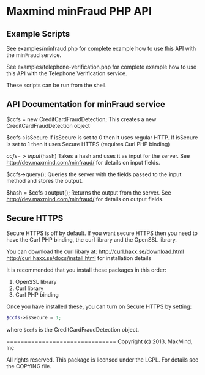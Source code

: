 # Maxmind minFraud PHP API #

## Example Scripts ##

See examples/minfraud.php for complete example how to use this API with the
minFraud service.

See examples/telephone-verification.php for complete example how to use this API with
the Telephone Verification service.

These scripts can be run from the shell.

## API Documentation for minFraud service ##

$ccfs = new CreditCardFraudDetection;
  This creates a new CreditCardFraudDetection object

$ccfs->isSecure
  If isSecure is set to 0 then it uses regular HTTP.
  If isSecure is set to 1 then it uses Secure HTTPS (requires Curl PHP binding)

$ccfs->input($hash)
  Takes a hash and uses it as input for the server.
  See http://dev.maxmind.com/minfraud/ for details on input fields.

$ccfs->query();
  Queries the server with the fields passed to the input method
  and stores the output.

$hash = $ccfs->output();
  Returns the output from the server.
  See http://dev.maxmind.com/minfraud/ for details on output fields.

## Secure HTTPS ##

Secure HTTPS is off by default. If you want secure HTTPS then you need to have
the Curl PHP binding, the curl library and the OpenSSL library.

You can download the curl libary at:
http://curl.haxx.se/download.html
http://curl.haxx.se/docs/install.html for installation details

It is recommended that you install these packages in this order:

1. OpenSSL library
2. Curl library
3. Curl PHP binding

Once you have installed these, you can turn on Secure HTTPS by setting:

```php
$ccfs->isSecure = 1;
```
where `$ccfs` is the CreditCardFraudDetection object.

===============================
Copyright (c) 2013, MaxMind, Inc

All rights reserved.  This package is licensed under the LGPL.  For details
see the COPYING file.
